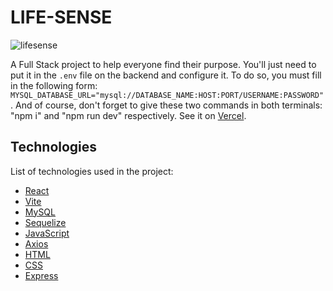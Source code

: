 # LIFE-SENSE

![lifesense](https://github.com/JorgeCJ/LIFE-SENSE/assets/127647774/50942a22-5598-435f-b259-a830525c50c2)

A Full Stack project to help everyone find their purpose. You'll just need to put it in the `.env` file on the backend and configure it. To do so, you must fill in the following form: `MYSQL_DATABASE_URL="mysql://DATABASE_NAME:HOST:PORT/USERNAME:PASSWORD"`. And of course, don't forget to give these two commands in both terminals: "npm i" and "npm run dev" respectively. See it on [Vercel](https://life-sense-flame.vercel.app/).

## Technologies
List of technologies used in the project:

- [React](https://reactjs.org)
- [Vite](https://vitejs.dev/)
- [MySQL](https://dev.mysql.com/doc/)
- [Sequelize](https://sequelize.org/)
- [JavaScript](https://developer.mozilla.org/pt-BR/docs/Web/JavaScript)
- [Axios](https://axios-http.com/ptbr/docs/intro)
- [HTML](https://developer.mozilla.org/en-US/docs/Web/HTML)
- [CSS](https://developer.mozilla.org/en-US/docs/Web/CSS)
- [Express](https://expressjs.com/)
